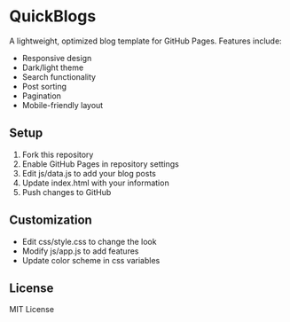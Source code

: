 # QuickBlogs

A lightweight, optimized blog template for GitHub Pages. Features include:

- Responsive design
- Dark/light theme
- Search functionality
- Post sorting
- Pagination
- Mobile-friendly layout

## Setup

1. Fork this repository
2. Enable GitHub Pages in repository settings
3. Edit js/data.js to add your blog posts
4. Update index.html with your information
5. Push changes to GitHub

## Customization

- Edit css/style.css to change the look
- Modify js/app.js to add features
- Update color scheme in css variables

## License

MIT License
